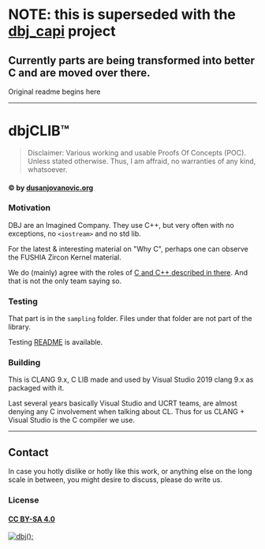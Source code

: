 
# NOTE: this is superseded with  the [dbj_capi](https://github.com/dbj-data/dbj_capi) project
## Currently parts are being transformed into better C and are moved over there.

Original readme begins here

--------------------------------------

# dbjCLIB&trade;

> Disclaimer: Various working and usable Proofs Of Concepts (POC). Unless stated otherwise. Thus, I am affraid, no warranties of any kind, whatsoever.

#### &copy; by [dusanjovanovic.org](mailto:dbj@dbj.org)

### Motivation

DBJ are an Imagined Company. They use C++, but very often with no exceptions, no `<iostream>` and no std lib.

For the latest & interesting material on "Why C", perhaps one can observe the FUSHIA Zircon Kernel material.

We do (mainly) agree with the roles of [C and C++ described in there](https://fuchsia.dev/fuchsia-src/development/languages/c-cpp/cxx). And that is not the only team saying so.

### Testing

That part is in the `sampling` folder. Files under that folder are not part of the library.

Testing [README](sampling/readme.md) is available.

### Building

This is CLANG 9.x, C LIB made and used by Visual Studio 2019 clang 9.x as packaged with it.

Last several years basically Visual Studio and UCRT teams, are almost denying any C involvement when talking about CL. Thus for us  CLANG + Visual Studio is the C compiler we use.

-------------------------------------

## Contact

In case you hotly dislike or hotly like this work, or anything else on the long scale in between, you might desire to discuss, please do write us.

### License

#### [CC BY-SA 4.0](https://creativecommons.org/licenses/by-sa/4.0/)

[![dbj();](https://dbj.org/wp-content/uploads/2015/12/cropped-dbj-icon-e1486129719897.jpg)](http://www.dbj.org "dbj")  
